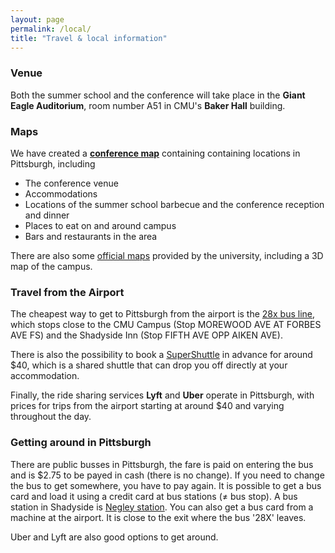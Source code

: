 ```yaml
---
layout: page
permalink: /local/
title: "Travel & local information"
---
```


### Venue

Both the summer school and the conference will take place in the **Giant Eagle
Auditorium**, room number A51 in CMU's **Baker Hall** building.

### Maps

We have created a **[conference
map](https://www.google.com/maps/d/viewer?mid=1Eq3-6x6P75jL6tUcY7eDLOuoL2-7NbHc&ll=40.448091221474606%2C-79.94874355000002&z=13)**
containing containing locations in Pittsburgh, including

* The conference venue
* Accommodations
* Locations of the summer school barbecue and the conference reception and
  dinner
* Places to eat on and around campus
* Bars and restaurants in the area

There are also some [official maps](https://www.cmu.edu/visit/maps-parking-transportation.html) provided by the university, including a 
3D map of the campus.
<!-- 
CMU maps of the 
[Here](https://www.cmu.edu/visit/index.html) is some official information on how
to get to the campus. And
 you can find
a 3D campus map. -->

### Travel from the Airport

The cheapest way to get to Pittsburgh from the airport is the [28x bus
line](https://www.portauthority.org/pdfs/28X.pdf), which stops close to the CMU
Campus (Stop MOREWOOD AVE AT FORBES AVE FS) and the Shadyside Inn (Stop
FIFTH AVE OPP AIKEN AVE). 

There is also the possibility to book a
[SuperShuttle](https://www.supershuttle.com/locations/pittsburgh-pit/) in
advance for around $40, which is a shared shuttle that can drop you off directly
at your accommodation.

Finally, the ride sharing services **Lyft** and **Uber** operate in Pittsburgh,
with prices for trips from the airport starting at around $40 and varying
throughout the day.

### Getting around in Pittsburgh

There are public busses in Pittsburgh, the fare is paid on entering the bus and
is $2.75 to be payed in cash (there is no change). If you need to change the bus
to get somewhere, you have to pay again. It is possible to get a bus card and
load it using a credit card at bus stations (≠ bus stop). A bus station in
Shadyside is [Negley
station](https://www.google.de/maps/place/East+Busway+at+Negley+Station+D/@40.4539493,-79.9350931,16.5z/data=!4m5!3m4!1s0x8834f212ef940167:0xac09c380df0b750f!8m2!3d40.4568!4d-79.932492).
You can also get a bus card from a machine at the airport. It is close to the
exit where the bus '28X' leaves.

Uber and Lyft are also good options to get around.
